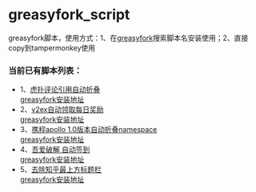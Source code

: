 # greasyfork_script
greasyfork脚本，使用方式：1、在[greasyfork](https://greasyfork.org/zh-CN/scripts/ "greasyfork")搜索脚本名安装使用；2、直接copy到tampermonkey使用
### 当前已有脚本列表：
- 1、[虎扑评论引用自动折叠](https://github.com/hitfire/greasyfork_script/tree/master/hupuAutoExpand "虎扑评论引用自动折叠")   
[greasyfork安装地址](https://greasyfork.org/zh-CN/scripts/375157-%E8%99%8E%E6%89%91%E8%AF%84%E8%AE%BA%E5%BC%95%E7%94%A8%E8%87%AA%E5%8A%A8%E6%8A%98%E5%8F%A0 "虎扑评论引用自动折叠")
- 2、[v2ex自动领取每日奖励](https://github.com/hitfire/greasyfork_script/tree/master/v2exAutoSign "v2ex自动领取每日奖励")  
[greasyfork安装地址](https://greasyfork.org/zh-CN/scripts/375199-v2ex%E8%87%AA%E5%8A%A8%E9%A2%86%E5%8F%96%E6%AF%8F%E6%97%A5%E5%A5%96%E5%8A%B1 "v2ex自动领取每日奖励")
- 3、[携程apollo 1.0版本自动折叠namespace](https://github.com/hitfire/greasyfork_script/tree/master/v2ex "携程apollo 1.0版本自动折叠namespace")  
[greasyfork安装地址](https://greasyfork.org/zh-CN/scripts/382642-%E6%90%BA%E7%A8%8Bapollo-1-0%E7%89%88%E6%9C%AC%E8%87%AA%E5%8A%A8%E6%8A%98%E5%8F%A0namespace "携程apollo 1.0版本自动折叠namespace")
- 4、[吾爱破解 自动签到](https://github.com/hitfire/greasyfork_script/tree/master/52pojieAutoExpand "吾爱破解 自动签到")  
[greasyfork安装地址](https://greasyfork.org/zh-CN/scripts/404900-%E5%90%BE%E7%88%B1%E7%A0%B4%E8%A7%A3-%E8%87%AA%E5%8A%A8%E7%AD%BE%E5%88%B0 "吾爱破解 自动签到")
- 5、[去除知乎最上方标题栏](https://github.com/hitfire/greasyfork_script/tree/master/zhihuTitleHide "去除知乎最上方标题栏")  
[greasyfork安装地址](https://greasyfork.org/zh-CN/scripts/419277-%E5%8E%BB%E9%99%A4%E7%9F%A5%E4%B9%8E%E6%9C%80%E4%B8%8A%E6%96%B9%E6%A0%87%E9%A2%98%E6%A0%8F "去除知乎最上方标题栏")
